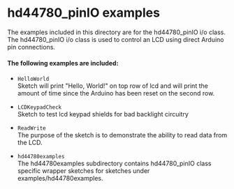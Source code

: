 hd44780_pinIO examples
=======================

The examples included in this directory are for the hd44780_pinIO i/o class.<br>
The hd44780_pinIO i/o class is used to control an LCD using direct Arduino pin connections.

#### The following examples are included:

- `HelloWorld`<br>
Sketch will print "Hello, World!" on top row of lcd
and will print the amount of time since the Arduino has been reset
on the second row.

- `LCDKeypadCheck`<br>
Sketch to test lcd keypad shields for bad backlight circuitry

- `ReadWrite`<br>
The purpose of the sketch is to demonstrate the ability to read data from
the LCD.

- `hd44780examples`<br>
The hd44780examples subdirectory contains
hd44780_pinIO class specific wrapper sketches for sketches under
examples/hd44780examples.
